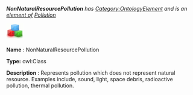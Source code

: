 ___NonNaturalResourcePollution__ 
 has
 [Category:OntologyElement](../../Category/OntologyElement "Category:OntologyElement") 
 and is an
 [element of](../../Property/ElementOf "Property:ElementOf") 
[Pollution](../../Submissions/Pollution "Submissions:Pollution")_




  





[![Class](../images/thumb/2/27/Class.gif/45px-Class.gif)](../../Image/Class.gif "Class")


__Name__ 
 : NonNaturalResourcePollution
 



__Type:__ 
 owl:Class
 



__Description__ 
 : Represents pollution which does not represent natural resource. Examples include, sound, light, space debris, radioactive pollution, thermal pollution.